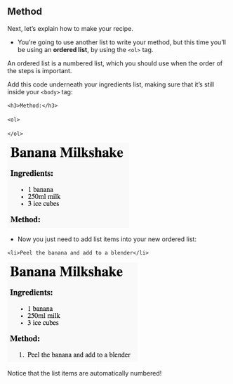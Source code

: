 ## Method

Next, let’s explain how to make your recipe.



+ You’re going to use another list to write your method, but this time you’ll be using an __ordered list__, by using the `<ol>` tag.

An ordered list is a numbered list, which you should use when the order of the steps is important.

Add this code underneath your ingredients list, making sure that it’s still inside your `<body>` tag:

```
<h3>Method:</h3>

<ol>

</ol>
```

![screenshot](images/recipe-method.png)

+ Now you just need to add list items into your new ordered list:

```
<li>Peel the banana and add to a blender</li>
```

![screenshot](images/recipe-ol.png)

Notice that the list items are automatically numbered!

